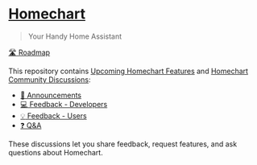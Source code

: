 # [Homechart](https://homechart.app)

> Your Handy Home Assistant

[:motorway: Roadmap](https://github.com/orgs/candiddev/projects/6)

This repository contains [Upcoming Homechart Features](https://github.com/candiddev/homechart/issues) and [Homechart Community Discussions](https://github.com/candiddev/homechart/discussions):

- [:mega: Announcements](https://github.com/candiddev/homechart/discussions/categories/announcements)
- [:computer: Feedback - Developers](https://github.com/candiddev/homechart/discussions/categories/feedback-developers)
- [:bulb: Feedback - Users](https://github.com/candiddev/homechart/discussions/categories/feedback-users)
- [:question: Q&A](https://github.com/candiddev/homechart/discussions/categories/q-a)

These discussions let you share feedback, request features, and ask questions about Homechart.
